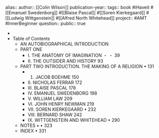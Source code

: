alias::
author:: [[Colin Wilson]] 
publication-year::
tags:: book #iHaveit #[[Emanuel Swedenborg]] #[[Blaise Pascal]] #[[Soren Kierkegaard]] #[[Ludwig Wittgenstein]] #[[Alfred North Whitehead]]
project:: #AMT #InnerBeginner 
question::
public:: true

-
- Table of Contents
	- AN AUTOBIOGRAPHICAL INTRODUCTION
	- PART ONE
		- I. THE ANATOMY OF IMAGINATION ・ ・ 39
		- II. THE OUTSIDER AND HISTORY 93
	- PART TWO INTRODUCTION. THE MAKING OF A RELIGION • 131
		- 1. JACOB BOEHME 150
		- II. NICHOLAS FERRAR 172
		- III. BLAISE PASCAL 178
		- IV. EMANUEL SWEDENBORG 198
		- V. WILLIAM LAW 209
		- VI. JOHN HENRY NEWMAN 219
		- VII. SOREN KIERKEGAARD • 232
		- VIII. BERNARD SHAW 242
		- IX. WITTGENSTEIN AND WHITEHEAD • 290
	- NOTES • • 323
	- INDEX • 331